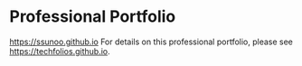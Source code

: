 # Professional Portfolio

https://ssunoo.github.io For details on this professional portfolio, please see https://techfolios.github.io.
